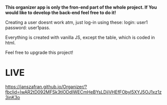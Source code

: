 **This organizer app is only the fron-end part of the whole project. If You would like to develop the back-end feel free to do it!**

Creating a user doesnt work atm, just log-in using these: login: user1 password: user1pass.

Everything is created with vanilla JS, except the table, which is coded in html.

Feel free to upgrade this project!

<h1>LIVE</h1>

https://janszafran.github.io/Organizer/?fbclid=IwAR2tD092MFSk3tlODdlWECmHeBYsLDijVHEfFObyl5XYJ5OJ1xz1z3inK3o
